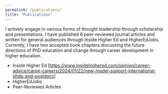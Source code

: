 ```yaml
---
permalink: /publications/
title: "Publications"
---
```


I actively engage in various forms of thought leadership through scholarship and presentations. I have published 6 peer-reviewed journal articles and written for general audiences through Inside Higher Ed and HigherEdJobs. 
Currently, I have two accepted book chapters discussing the future directions of PhD education and change through career development in higher education. 
- Inside Higher Ed
  [https://www.insidehighered.com/opinion/career-advice/carpe-careers/2024/01/22/new-model-support-international-phds-and-postdocs]
- HigherEdJobs
- Peer-Reviewed Articles
